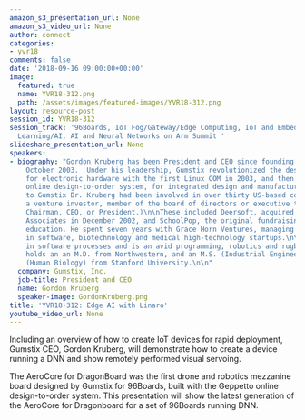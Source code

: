 ```yaml
---
amazon_s3_presentation_url: None
amazon_s3_video_url: None
author: connect
categories:
- yvr18
comments: false
date: '2018-09-16 09:00:00+00:00'
image:
  featured: true
  name: YVR18-312.png
  path: /assets/images/featured-images/YVR18-312.png
layout: resource-post
session_id: YVR18-312
session_track: '96Boards, IoT Fog/Gateway/Edge Computing, IoT and Embedded, Machine
  Learning/AI, AI and Neural Networks on Arm Summit '
slideshare_presentation_url: None
speakers:
- biography: "Gordon Kruberg has been President and CEO since founding Gumstix in
    October 2003.  Under his leadership, Gumstix revolutionized the design paradigm
    for electronic hardware with the first Linux COM in 2003, and then with Geppetto\xAE
    online design-to-order system, for integrated design and manufacturing.\n\nPrior
    to Gumstix Dr. Kruberg had been involved in over thirty US-based companies as
    a venture investor, member of the board of directors or executive team (including
    Chairman, CEO, or President.)\n\nThese included Deersoft, acquired by Network
    Associates in December 2002, and SchoolPop, the original fundraising website for
    education. He spent seven years with Grace Horn Ventures, managing investments
    in software, biotechnology and medical high-technology startups.\n\nHe holds patents
    in software processes and is an avid programming, robotics and rugby enthusiast.\n\nGordon
    holds an an M.D. from Northwestern, and an M.S. (Industrial Engineering) and A.B.
    (Human Biology) from Stanford University.\n\n"
  company: Gumstix, Inc.
  job-title: President and CEO
  name: Gordon Kruberg
  speaker-image: GordonKruberg.png
title: 'YVR18-312: Edge AI with Linaro'
youtube_video_url: None
---
```


Including an overview of how to create IoT devices for rapid deployment, Gumstix CEO, Gordon Kruberg, will demonstrate how to create a device running a DNN and show remotely performed visual servoing. 

The AeroCore for DragonBoard was the first drone and robotics mezzanine board designed by Gumstix for 96Boards, built with the Geppetto online design-to-order system.  This presentation will show the latest generation of the AeroCore for Dragonboard for a set of 96Boards running DNN.